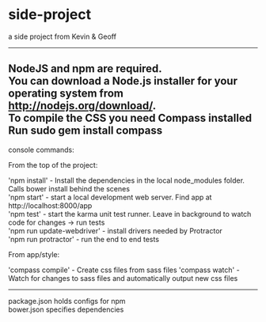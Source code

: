 # side-project
a side project from Kevin &amp; Geoff

---
NodeJS and npm are required.  
You can download a Node.js installer for your operating system from http://nodejs.org/download/.  
To compile the CSS you need Compass installed  
Run  sudo gem install compass  
---
console commands:

From the top of the project:  

'npm install' - Install the dependencies in the local node_modules folder. Calls bower install behind the scenes  
'npm start' - start a local development web server. Find app at http://localhost:8000/app  
'npm test'  - start the karma unit test runner. Leave in background to watch code for changes -> run tests  
'npm run update-webdriver' - install drivers needed by Protractor     
'npm run protractor' - run the end to end tests

From app/style:  

'compass compile' - Create css files from sass files
'compass watch' - Watch for changes to sass files and automatically output new css files

---
package.json holds configs for npm     
bower.json specifies dependencies 
